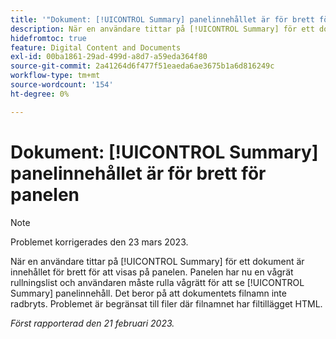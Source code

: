 ```yaml
---
title: '"Dokument: [!UICONTROL Summary] panelinnehållet är för brett för panelens'
description: När en användare tittar på [!UICONTROL Summary] för ett dokument är innehållet för brett för att visas på panelen. Panelen har nu en vågrät rullningslist och användaren måste rulla vågrätt för att se [!UICONTROL Summary] panelinnehåll. Det beror på att dokumentets filnamn inte radbryts. Problemet är begränsat till filer där filnamnet har filtillägget HTML.
hidefromtoc: true
feature: Digital Content and Documents
exl-id: 00ba1861-29ad-499d-a8d7-a59eda364f80
source-git-commit: 2a41264d6f477f51eaeda6ae3675b1a6d816249c
workflow-type: tm+mt
source-wordcount: '154'
ht-degree: 0%

---
```


# Dokument: [!UICONTROL Summary] panelinnehållet är för brett för panelen

>[!NOTE]
>
>Problemet korrigerades den 23 mars 2023.

När en användare tittar på [!UICONTROL Summary] för ett dokument är innehållet för brett för att visas på panelen. Panelen har nu en vågrät rullningslist och användaren måste rulla vågrätt för att se [!UICONTROL Summary] panelinnehåll. Det beror på att dokumentets filnamn inte radbryts. Problemet är begränsat till filer där filnamnet har filtillägget HTML.

_Först rapporterad den 21 februari 2023._
